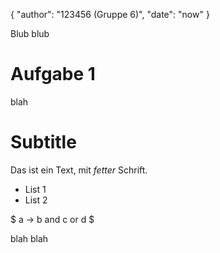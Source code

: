 {
	"author": "123456 (Gruppe 6)",
	"date": "now"
}

Blub blub

Aufgabe 1
=========

blah

# Subtitle

Das ist ein Text, mit *fetter* Schrift.

* List 1
* List 2

$ a -> b and c or d $

blah blah
